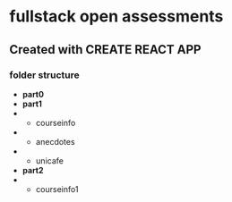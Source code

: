 # fullstack open assessments
## Created with CREATE REACT APP

### folder structure
- **part0**
- **part1**
- - courseinfo
- - anecdotes
- - unicafe
- **part2**
- - courseinfo1